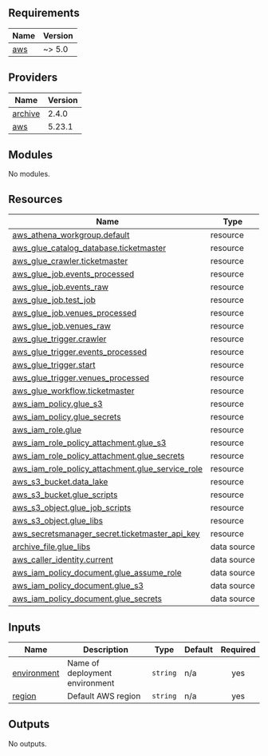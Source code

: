 <!-- BEGIN_TF_DOCS -->
## Requirements

| Name | Version |
|------|---------|
| <a name="requirement_aws"></a> [aws](#requirement\_aws) | ~> 5.0 |

## Providers

| Name | Version |
|------|---------|
| <a name="provider_archive"></a> [archive](#provider\_archive) | 2.4.0 |
| <a name="provider_aws"></a> [aws](#provider\_aws) | 5.23.1 |

## Modules

No modules.

## Resources

| Name | Type |
|------|------|
| [aws_athena_workgroup.default](https://registry.terraform.io/providers/hashicorp/aws/latest/docs/resources/athena_workgroup) | resource |
| [aws_glue_catalog_database.ticketmaster](https://registry.terraform.io/providers/hashicorp/aws/latest/docs/resources/glue_catalog_database) | resource |
| [aws_glue_crawler.ticketmaster](https://registry.terraform.io/providers/hashicorp/aws/latest/docs/resources/glue_crawler) | resource |
| [aws_glue_job.events_processed](https://registry.terraform.io/providers/hashicorp/aws/latest/docs/resources/glue_job) | resource |
| [aws_glue_job.events_raw](https://registry.terraform.io/providers/hashicorp/aws/latest/docs/resources/glue_job) | resource |
| [aws_glue_job.test_job](https://registry.terraform.io/providers/hashicorp/aws/latest/docs/resources/glue_job) | resource |
| [aws_glue_job.venues_processed](https://registry.terraform.io/providers/hashicorp/aws/latest/docs/resources/glue_job) | resource |
| [aws_glue_job.venues_raw](https://registry.terraform.io/providers/hashicorp/aws/latest/docs/resources/glue_job) | resource |
| [aws_glue_trigger.crawler](https://registry.terraform.io/providers/hashicorp/aws/latest/docs/resources/glue_trigger) | resource |
| [aws_glue_trigger.events_processed](https://registry.terraform.io/providers/hashicorp/aws/latest/docs/resources/glue_trigger) | resource |
| [aws_glue_trigger.start](https://registry.terraform.io/providers/hashicorp/aws/latest/docs/resources/glue_trigger) | resource |
| [aws_glue_trigger.venues_processed](https://registry.terraform.io/providers/hashicorp/aws/latest/docs/resources/glue_trigger) | resource |
| [aws_glue_workflow.ticketmaster](https://registry.terraform.io/providers/hashicorp/aws/latest/docs/resources/glue_workflow) | resource |
| [aws_iam_policy.glue_s3](https://registry.terraform.io/providers/hashicorp/aws/latest/docs/resources/iam_policy) | resource |
| [aws_iam_policy.glue_secrets](https://registry.terraform.io/providers/hashicorp/aws/latest/docs/resources/iam_policy) | resource |
| [aws_iam_role.glue](https://registry.terraform.io/providers/hashicorp/aws/latest/docs/resources/iam_role) | resource |
| [aws_iam_role_policy_attachment.glue_s3](https://registry.terraform.io/providers/hashicorp/aws/latest/docs/resources/iam_role_policy_attachment) | resource |
| [aws_iam_role_policy_attachment.glue_secrets](https://registry.terraform.io/providers/hashicorp/aws/latest/docs/resources/iam_role_policy_attachment) | resource |
| [aws_iam_role_policy_attachment.glue_service_role](https://registry.terraform.io/providers/hashicorp/aws/latest/docs/resources/iam_role_policy_attachment) | resource |
| [aws_s3_bucket.data_lake](https://registry.terraform.io/providers/hashicorp/aws/latest/docs/resources/s3_bucket) | resource |
| [aws_s3_bucket.glue_scripts](https://registry.terraform.io/providers/hashicorp/aws/latest/docs/resources/s3_bucket) | resource |
| [aws_s3_object.glue_job_scripts](https://registry.terraform.io/providers/hashicorp/aws/latest/docs/resources/s3_object) | resource |
| [aws_s3_object.glue_libs](https://registry.terraform.io/providers/hashicorp/aws/latest/docs/resources/s3_object) | resource |
| [aws_secretsmanager_secret.ticketmaster_api_key](https://registry.terraform.io/providers/hashicorp/aws/latest/docs/resources/secretsmanager_secret) | resource |
| [archive_file.glue_libs](https://registry.terraform.io/providers/hashicorp/archive/latest/docs/data-sources/file) | data source |
| [aws_caller_identity.current](https://registry.terraform.io/providers/hashicorp/aws/latest/docs/data-sources/caller_identity) | data source |
| [aws_iam_policy_document.glue_assume_role](https://registry.terraform.io/providers/hashicorp/aws/latest/docs/data-sources/iam_policy_document) | data source |
| [aws_iam_policy_document.glue_s3](https://registry.terraform.io/providers/hashicorp/aws/latest/docs/data-sources/iam_policy_document) | data source |
| [aws_iam_policy_document.glue_secrets](https://registry.terraform.io/providers/hashicorp/aws/latest/docs/data-sources/iam_policy_document) | data source |

## Inputs

| Name | Description | Type | Default | Required |
|------|-------------|------|---------|:--------:|
| <a name="input_environment"></a> [environment](#input\_environment) | Name of deployment environment | `string` | n/a | yes |
| <a name="input_region"></a> [region](#input\_region) | Default AWS region | `string` | n/a | yes |

## Outputs

No outputs.
<!-- END_TF_DOCS -->
